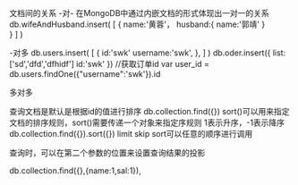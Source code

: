 文档间的关系
 -对-
 在MongoDB中通过内嵌文档的形式体现出一对一的关系
db.wifeAndHusband.insert(
    [
        {
          name:'黄蓉'，
          husband:{
            name:'郭靖'
          }  
        }
    ]
)



 -对多
db.users.insert(
    [
        {
            id:'swk'
            username:'swk',
        },
    ]
)
db.oder.insert({
    list:['sd','dfd','dfhidf']
    id:'swk'
})
//获取订单id
var user_id = db.users.findOne({"username":'swk'}).id


 多对多








 查询文档是默认是根据id的值进行排序
 db.collection.find({})
 sort()可以用来指定文档的排序规则，sort()需要传递一个对象来指定序规则
 1表示升序，-1表示降序
 db.collection.find({}).sort({})
 limit skip sort可以任意的顺序进行调用

 查询时，可以在第二个参数的位置来设置查询结果的投影

 db.collection.find({},{name:1,sal:1}),
